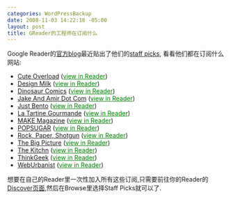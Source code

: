 ```yaml
--- 
categories: WordPressBackup
date: 2008-11-03 14:22:18 -05:00
layout: post
title: GReader的工程师在订阅什么
---
```

Google Reader的<a href="http://googlereader.blogspot.com/" target="_blank">官方blog</a>最近贴出了他们的<a href="http://googlereader.blogspot.com/2008/10/what-do-google-reader-engineers-read.html" target="_blank">staff picks</a>, 看看他们都在订阅什么网站:
<ul>
	<li><a href="http://www.cuteoverload.com/">Cute Overload</a> (<a style="color:#008000;" href="http://www.google.com/reader/view/feed/http://mfrost.typepad.com/cute_overload/rss.xml">view in Reader</a>)</li>
	<li><a href="http://design-milk.com/">Design Milk</a> (<a style="color:#008000;" href="http://www.google.com/reader/view/feed/http://feeds.feedburner.com/design-milk">view in Reader</a>)</li>
	<li><a href="http://www.qwantz.com/">Dinosaur Comics</a> (<a style="color:#008000;" href="http://www.google.com/reader/view/feed/http://rsspect.com/rss/qwantz.xml">view in Reader</a>)</li>
	<li><a href="http://www.jakeandamir.com/">Jake And Amir Dot Com</a> (<a style="color:#008000;" href="http://www.google.com/reader/view/feed/http://www.jakeandamir.com/rss">view in Reader</a>)</li>
	<li><a href="http://justbento.com/">Just Bento</a> (<a style="color:#008000;" href="http://www.google.com/reader/view/feed/http://feeds.feedburner.com/justbento">view in Reader</a>)</li>
	<li><a href="http://www.latartinegourmande.com/">La Tartine Gourmande</a> (<a style="color:#008000;" href="http://www.google.com/reader/view/feed/http://www.latartinegourmande.com/feed/">view in Reader</a>)</li>
	<li><a href="http://makezine.com/">MAKE Magazine</a> (<a style="color:#008000;" href="http://www.google.com/reader/view/feed/http://blog.makezine.com/index.xml">view in Reader</a>)</li>
	<li><a href="http://popsugar.com/">POPSUGAR</a> (<a style="color:#008000;" href="http://www.google.com/reader/view/feed/http://feeds.feedburner.com/popsugar">view in Reader</a>)</li>
	<li><a href="http://www.rockpapershotgun.com/">Rock, Paper, Shotgun</a> (<a style="color:#008000;" href="http://www.google.com/reader/view/feed/http://feeds.feedburner.com/RockPaperShotgun">view in Reader</a>)</li>
	<li><a href="http://www.boston.com/bigpicture/">The Big Picture</a> (<a style="color:#008000;" href="http://www.google.com/reader/view/feed/http://www.boston.com/bigpicture/index.xml">view in Reader</a>)</li>
	<li><a href="http://www.thekitchn.com/">The Kitchn</a> (<a style="color:#008000;" href="http://www.google.com/reader/view/feed/http://feeds.feedburner.com/apartmenttherapy/thekitchn">view in Reader</a>)</li>
	<li><a href="http://www.thinkgeek.com/">ThinkGeek</a> (<a style="color:#008000;" href="http://www.google.com/reader/view/feed/http://www.thinkgeek.com/thinkgeek.rss">view in Reader</a>)</li>
	<li><a href="http://weburbanist.com/">WebUrbanist</a> (<a style="color:#008000;" href="http://www.google.com/reader/view/feed/http://feeds.feedburner.com/weburbanist">view in Reader</a>)</li>
</ul>
想要在自己的Reader里一次性加入所有这些订阅,只需要前往你的Reader的<a href="http://www.google.com/reader/view/#directory-page" target="_blank">Discover页面</a>,然后在Browse里选择Staff Picks就可以了.
